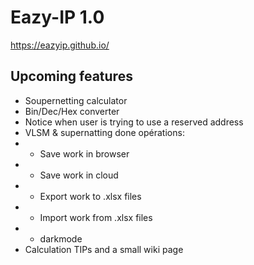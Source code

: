 # Eazy-IP 1.0

https://eazyip.github.io/

## Upcoming features

- Soupernetting calculator
- Bin/Dec/Hex converter
- Notice when user is trying to use a reserved address
- VLSM & supernatting done opérations:
- - Save work in browser
- - Save work in cloud
- - Export work to .xlsx files
- - Import work from .xlsx files
- - darkmode
- Calculation TIPs and a small wiki page
